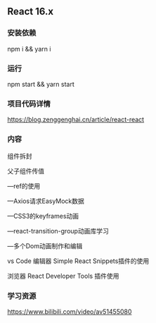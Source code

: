 ## React 16.x

### 安装依赖

npm i  &&  yarn i



### 运行

npm start && yarn start



### 项目代码详情

<https://blog.zenggenghai.cn/article/react-react>



### 内容

组件拆封

父子组件传值

—ref的使用

—Axios请求EasyMock数据

—CSS3的keyframes动画

—react-transition-group动画库学习

—多个Dom动画制作和编辑



vs Code 编辑器 Simple React Snippets插件的使用

浏览器 React Developer Tools  插件使用



### 学习资源

<https://www.bilibili.com/video/av51455080>





